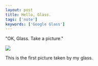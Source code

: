 ```yaml
---
layout: post
title: Hello, Glass.
tags: ['note']
keywords: ['Google Glass']
---
```


"OK, Glass. Take a picture."

![ ](/img/blog_20131010_164456_360_1.jpg)

This is the first picture taken by my glass.
